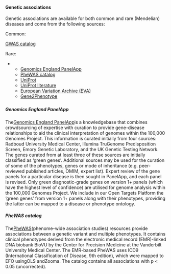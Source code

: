 #### Genetic associations

Genetic associations are available for both common and rare \(Mendelian\) diseases and come from the following sources:

Common:

[GWAS catalog](/data-sources/genetic-associations/gwas-catalog.md)

Rare:

* * [Genomics England PanelApp](http://www.targetvalidation.org/#genomics_england)
  * [PheWAS catalog](http://www.targetvalidation.org/#phewas)
  * [UniProt](http://www.targetvalidation.org/#uniprot)
  * [UniProt literature](http://www.targetvalidation.org/#uniprot_lit)
  * [European Variation Archive \(EVA\)](http://www.targetvalidation.org/#eva)
  * [Gene2Phenotype](http://www.targetvalidation.org/#gene2phenotype)

##### 

##### Genomics England PanelApp

The[Genomics England PanelApp](https://panelapp.extge.co.uk/crowdsourcing/PanelApp/)is a knowledgebase that combines crowdsourcing of expertise with curation to provide gene-disease relationships to aid the clinical interpretation of genomes within the 100,000 Genomes Project. This information is curated initially from four sources: Radboud University Medical Center, Illumina TruGenome Predisposition Screen, Emory Genetic Laboratory, and the UK Genetic Testing Network. The genes curated from at least three of these sources are initially classified as ‘green genes’. Additional sources may be used for the curation of some of the phenotypes, genes or mode of inheritance \(e.g. peer-reviewed published articles, OMIM, expert list\). Expert review of the gene panels for a particular disease is then sought in PanelApp, and each panel is revised. Only green diagnostic-grade genes on version 1+ panels \(which have the highest level of confidence\) are utilised for genome analysis within the 100,000 Genomes Project. We include in our Open Targets Platform the ‘green genes’ from version 1+ panels along with their phenotypes, providing the latter can be mapped to a disease or phenotype ontology.

##### PheWAS catalog

The[PheWAS](https://phewascatalog.org/)\(phenome-wide association studies\) resources provide associations between a genetic variant and multiple phenotypes. It contains clinical phenotypes derived from the electronic medical record \(EMR\)-linked DNA biobank BioVU by the Center for Precision Medicine at the Vanderbilt University Medical Center. The EMR-based PheWAS uses ICD9 \(International Classification of Disease, 9th edition\), which were mapped to EFO usingOLS andZooma. The catalog contains all associations with p &lt; 0.05 \(uncorrected\).

